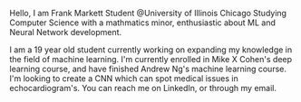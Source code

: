 Hello, I am Frank Markett
Student @University of Illinois Chicago
Studying Computer Science with a mathmatics minor,
enthusiastic about ML and Neural Network development.

I am a 19 year old student currently working on expanding my knowledge in the field of machine learning. 
I'm currently enrolled in Mike X Cohen's deep learning course, and have finished Andrew Ng's machine learning course.
I'm looking to create a CNN which can spot medical issues in echocardiogram's.
You can reach me on LinkedIn, or through my email.


<!--
**FMarkett11/FMarkett11** is a ✨ _special_ ✨ repository because its `README.md` (this file) appears on your GitHub profile.

Here are some ideas to get you started:

- 🔭 I’m currently working on ...
- 🌱 I’m currently learning ...
- 👯 I’m looking to collaborate on ...
- 🤔 I’m looking for help with ...
- 💬 Ask me about ...
- 📫 How to reach me: ...
- 😄 Pronouns: ...
- ⚡ Fun fact: ...
-->
